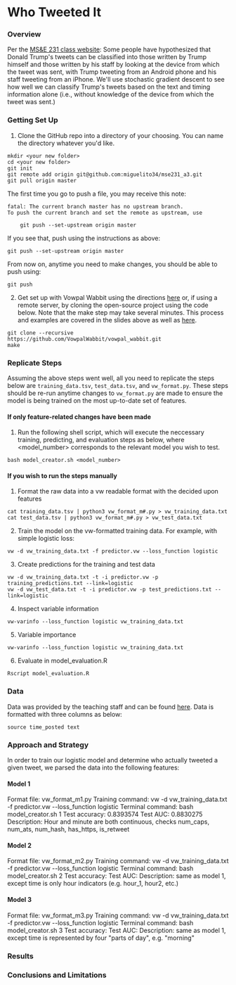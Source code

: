 # Who Tweeted It

### Overview
Per the [MS&E 231 class website](https://5harad.com/mse231/#hw3): Some people have hypothesized that Donald Trump's tweets can be classified into those written by Trump himself and those written by his staff by looking at the device from which the tweet was sent, with Trump tweeting from an Android phone and his staff tweeting from an iPhone. We'll use stochastic gradient descent to see how well we can classify Trump's tweets based on the text and timing information alone (i.e., without knowledge of the device from which the tweet was sent.)

### Getting Set Up
1. Clone the GitHub repo into a directory of your choosing. You can name the directory whatever you'd like.
```
mkdir <your new folder>
cd <your new folder>
git init
git remote add origin git@github.com:miguelito34/mse231_a3.git
git pull origin master
```

The first time you go to push a file, you may receive this note:
```
fatal: The current branch master has no upstream branch.
To push the current branch and set the remote as upstream, use

    git push --set-upstream origin master
```

If you see that, push using the instructions as above:
```
git push --set-upstream origin master
```

From now on, anytime you need to make changes, you should be able to push using:
```
git push
```

2. Get set up with Vowpal Wabbit using the directions [here](https://docs.google.com/presentation/d/1OTrzdWq1WIGCayPYzANng3hb9FDALtBmJS8hBwPA5To/edit#slide=id.g26dc8f6064_0_0) or, if using a remote server, by cloning the open-source project using the code below. Note that the make step may take several minutes. This process and examples are covered in the slides above as well as [here](https://vowpalwabbit.org/tutorials.html).
```
git clone --recursive https://github.com/VowpalWabbit/vowpal_wabbit.git
make
```

### Replicate Steps
Assuming the above steps went well, all you need to replicate the steps below are `training_data.tsv`, `test_data.tsv`, and `vw_format.py`. These steps should be re-run anytime changes to `vw_format.py` are made to ensure the model is being trained on the most up-to-date set of features.

#### If only feature-related changes have been made
1. Run the following shell script, which will execute the neccessary training, predicting, and evaluation steps as below, where <model_number> corresponds to the relevant model you wish to test.
```
bash model_creator.sh <model_number>
```

#### If you wish to run the steps manually
1. Format the raw data into a vw readable format with the decided upon features
```
cat training_data.tsv | python3 vw_format_m#.py > vw_training_data.txt
cat test_data.tsv | python3 vw_format_m#.py > vw_test_data.txt
```

2. Train the model on the vw-formatted training data. For example, with simple logistic loss:
```
vw -d vw_training_data.txt -f predictor.vw --loss_function logistic
```

3. Create predictions for the training and test data
```
vw -d vw_training_data.txt -t -i predictor.vw -p training_predictions.txt --link=logistic
vw -d vw_test_data.txt -t -i predictor.vw -p test_predictions.txt --link=logistic
```

4. Inspect variable information
```
vw-varinfo --loss_function logistic vw_training_data.txt
```

5. Variable importance
```
vw-varinfo --loss_function logistic vw_training_data.txt
```

6. Evaluate in model_evaluation.R
```
Rscript model_evaluation.R
```

### Data
Data was provided by the teaching staff and can be found [here](https://5harad.com/mse231/assets/trump_data.tsv). Data is formatted with three columns as below:
```
source time_posted text
```

### Approach and Strategy
In order to train our logistic model and determine who actually tweeted a given tweet, we parsed the data into the following features:

#### Model 1
Format file: vw_format_m1.py
Training command: vw -d vw_training_data.txt -f predictor.vw --loss_function logistic
Terminal command: bash model_creator.sh 1
Test accuracy: 0.8393574
Test AUC: 0.8830275
Description: Hour and minute are both continuous, checks num_caps, num_ats, num_hash, has_https, is_retweet

#### Model 2
Format file: vw_format_m2.py
Training command: vw -d vw_training_data.txt -f predictor.vw --loss_function logistic
Terminal command: bash model_creator.sh 2
Test accuracy: 
Test AUC: 
Description: same as model 1, except time is only hour indicators (e.g. hour_1, hour2, etc.)

#### Model 3
Format file: vw_format_m3.py
Training command: vw -d vw_training_data.txt -f predictor.vw --loss_function logistic
Terminal command: bash model_creator.sh 3
Test accuracy: 
Test AUC: 
Description: same as model 1, except time is represented by four "parts of day", e.g. "morning" 

### Results

### Conclusions and Limitations
